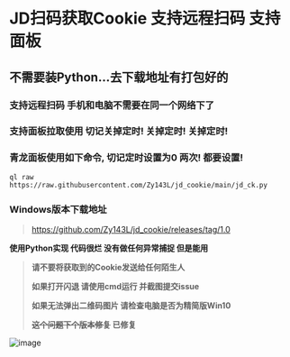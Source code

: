 # JD扫码获取Cookie 支持远程扫码 支持面板

## 不需要装Python...去下载地址有打包好的

### 支持远程扫码 手机和电脑不需要在同一个网络下了

### 支持面板拉取使用 切记关掉定时! 关掉定时! 关掉定时!

### 青龙面板使用如下命令, 切记定时设置为0 两次! 都要设置!

```
ql raw https://raw.githubusercontent.com/Zy143L/jd_cookie/main/jd_ck.py
```

### Windows版本下载地址

> https://github.com/Zy143L/jd_cookie/releases/tag/1.0


**使用Python实现 代码很烂 没有做任何异常捕捉 但是能用**


>   **请不要将获取到的Cookie发送给任何陌生人**
>   
>  **如果打开闪退 请使用cmd运行 并截图提交issue**
>  
>  **如果无法弹出二维码图片 请检查电脑是否为精简版Win10**
>
> **~~这个问题下个版本修复~~ 已修复**



![image](https://user-images.githubusercontent.com/21352718/123517428-6d972e80-d6d3-11eb-9d21-05b8d6e337ee.png)
